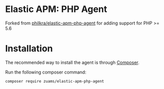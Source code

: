# Elastic APM: PHP Agent

Forked from [philkra/elastic-apm-php-agent](https://github.com/philkra/elastic-apm-php-agent) for adding support for PHP >= 5.6

# Installation
The recommended way to install the agent is through [Composer](http://getcomposer.org).

Run the following composer command:

```bash
composer require zuams/elastic-apm-php-agent
```
